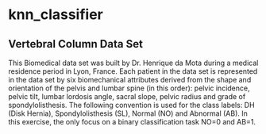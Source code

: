# knn_classifier

## Vertebral Column Data Set

This Biomedical data set was built by Dr. Henrique da Mota during a medical residence
period in Lyon, France. Each patient in the data set is represented in the data set
by six biomechanical attributes derived from the shape and orientation of the pelvis
and lumbar spine (in this order): pelvic incidence, pelvic tilt, lumbar lordosis angle,
sacral slope, pelvic radius and grade of spondylolisthesis. The following convention is
used for the class labels: DH (Disk Hernia), Spondylolisthesis (SL), Normal (NO) and
Abnormal (AB). In this exercise, the only focus on a binary classification task NO=0
and AB=1.

